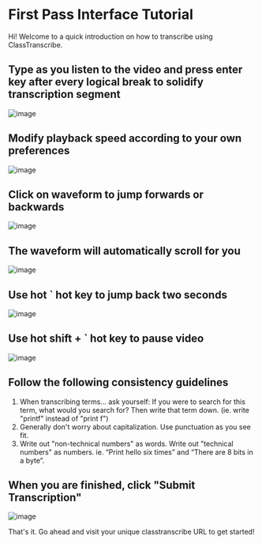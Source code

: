 # First Pass Interface Tutorial
Hi! Welcome to a quick introduction on how to transcribe using ClassTranscribe.

## Type as you listen to the video and press enter key after every logical break to solidify transcription segment

![image](http://i.imgur.com/vqSHWbT.gif)

## Modify playback speed according to your own preferences
![image](http://i.imgur.com/I3OFj4F.png)

## Click on waveform to jump forwards or backwards
![image](http://i.imgur.com/kbZG09m.gif)

## The waveform will automatically scroll for you
![image](http://i.imgur.com/ZbdkAx0.gif)

## Use hot ` hot key to jump back two seconds
![image](http://i.imgur.com/eMMg9ar.png)

## Use hot shift + ` hot key to pause video
![image](http://i.imgur.com/TkefEBb.png)

## Follow the following consistency guidelines
1. When transcribing terms... ask yourself: If you were to search for this term, what would you search for? Then write that term down. (ie. write "printf" instead of "print f")
2. Generally don't worry about capitalization. Use punctuation as you see fit.
3. Write out "non-technical numbers" as words. Write out "technical numbers" as numbers. ie. “Print hello six times” and “There are 8 bits in a byte”.

## When you are finished, click "Submit Transcription"
![image](http://i.imgur.com/u3S34g5.png)


That's it. Go ahead and visit your unique classtranscribe URL to get started!
